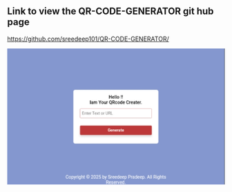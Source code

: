 ## Link to view the QR-CODE-GENERATOR git hub page
https://github.com/sreedeep101/QR-CODE-GENERATOR/

<img src="./view.jpg">
